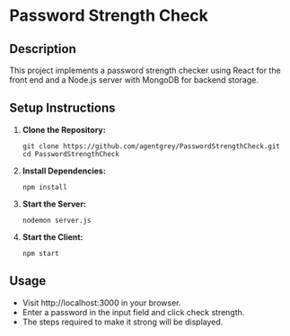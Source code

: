 # Password Strength Check
## Description
This project implements a password strength checker using React for the front end and a Node.js server with MongoDB for backend storage.

## Setup Instructions

1. **Clone the Repository:**

   ```
   git clone https://github.com/agentgrey/PasswordStrengthCheck.git
   cd PasswordStrengthCheck
   ```
3. **Install Dependencies:**

    ```
    npm install
    ```
5. **Start the Server:**
   
    ```
    nodemon server.js
    ```
7. **Start the Client:**
   
    ```
    npm start
    ```
    
## Usage
- Visit http://localhost:3000 in your browser.
- Enter a password in the input field and click check strength.
- The steps required to make it strong will be displayed.
    
